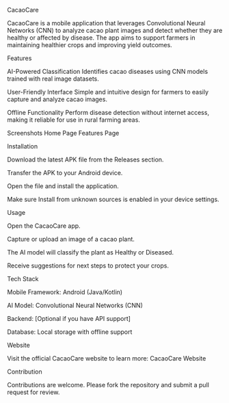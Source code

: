 CacaoCare

CacaoCare is a mobile application that leverages Convolutional Neural Networks (CNN) to analyze cacao plant images and detect whether they are healthy or affected by disease. The app aims to support farmers in maintaining healthier crops and improving yield outcomes.

Features

AI-Powered Classification
Identifies cacao diseases using CNN models trained with real image datasets.

User-Friendly Interface
Simple and intuitive design for farmers to easily capture and analyze cacao images.

Offline Functionality
Perform disease detection without internet access, making it reliable for use in rural farming areas.

Screenshots
Home Page	Features Page

	
Installation

Download the latest APK file from the Releases
 section.

Transfer the APK to your Android device.

Open the file and install the application.

Make sure Install from unknown sources is enabled in your device settings.

Usage

Open the CacaoCare app.

Capture or upload an image of a cacao plant.

The AI model will classify the plant as Healthy or Diseased.

Receive suggestions for next steps to protect your crops.

Tech Stack

Mobile Framework: Android (Java/Kotlin)

AI Model: Convolutional Neural Networks (CNN)

Backend: [Optional if you have API support]

Database: Local storage with offline support

Website

Visit the official CacaoCare website to learn more: CacaoCare Website

Contribution

Contributions are welcome. Please fork the repository and submit a pull request for review.
